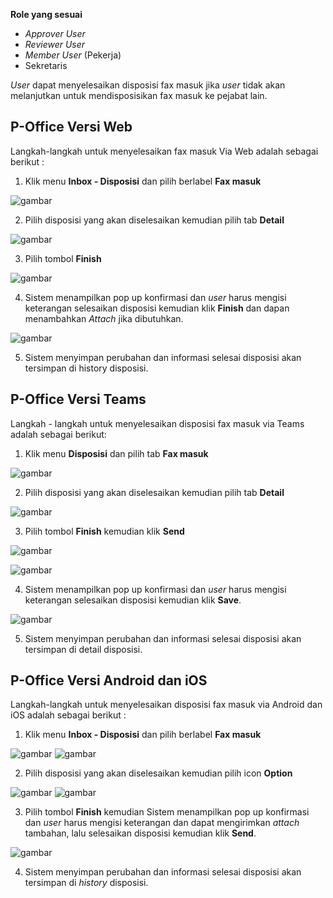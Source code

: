 **Role yang sesuai**

- *Approver User*
- *Reviewer User*
- *Member User* (Pekerja)
- Sekretaris

*User* dapat menyelesaikan disposisi fax masuk jika *user* tidak akan melanjutkan untuk mendisposisikan fax masuk ke pejabat lain. 

## **P-Office Versi Web**

Langkah-langkah untuk menyelesaikan fax masuk Via Web adalah sebagai berikut :

1. Klik menu **Inbox - Disposisi** dan pilih berlabel **Fax masuk**

![gambar](FaxMasuk/FM_WEB/02SelesaiDisposisi01.png) 

2. Pilih disposisi yang akan diselesaikan kemudian pilih tab **Detail**

![gambar](FaxMasuk/FM_WEB/02SelesaiDisposisi02.png) 

3. Pilih tombol **Finish**

![gambar](FaxMasuk/FM_WEB/02SelesaiDisposisi03.png) 

4. Sistem menampilkan pop up konfirmasi dan *user* harus mengisi keterangan selesaikan disposisi kemudian klik **Finish** dan dapan menambahkan *Attach* jika dibutuhkan.

![gambar](FaxMasuk/FM_WEB/02SelesaiDisposisi04.png) 

5. Sistem menyimpan perubahan dan informasi selesai disposisi akan tersimpan di history disposisi.

## **P-Office Versi Teams**

Langkah - langkah untuk menyelesaikan disposisi fax masuk via Teams adalah sebagai berikut:

1. Klik menu **Disposisi** dan pilih tab **Fax masuk**

![gambar](FaxMasuk/FM_Teams/FM50.png)

2. Pilih disposisi yang akan diselesaikan kemudian pilih tab **Detail**

![gambar](FaxMasuk/FM_Teams/FM51.png)

3. Pilih tombol **Finish** kemudian klik **Send**

![gambar](FaxMasuk/FM_Teams/FM52.png)

![gambar](FaxMasuk/FM_Teams/FM53.png)

4. Sistem menampilkan pop up konfirmasi dan *user* harus mengisi keterangan selesaikan disposisi kemudian klik **Save**.

![gambar](FaxMasuk/FM_Teams/FM54.png)

5. Sistem menyimpan perubahan dan informasi selesai disposisi akan tersimpan di detail disposisi.

## **P-Office Versi Android dan iOS**

Langkah-langkah untuk menyelesaikan disposisi fax masuk via Android dan iOS adalah sebagai berikut :

1. Klik menu **Inbox - Disposisi** dan pilih berlabel **Fax masuk**

![gambar](FaxMasuk/FM_Android/Selesaidisposisi/02A01.png) ![gambar](FaxMasuk/FM_Android/Selesaidisposisi/02A02.png) 

2. Pilih disposisi yang akan diselesaikan kemudian pilih icon **Option**

![gambar](FaxMasuk/FM_Android/Selesaidisposisi/02A03.png) ![gambar](FaxMasuk/FM_Android/Selesaidisposisi/02A04.png) 

3. Pilih tombol **Finish** kemudian Sistem menampilkan pop up konfirmasi dan _user_ harus mengisi keterangan dan dapat mengirimkan *attach* tambahan, lalu selesaikan disposisi kemudian klik **Send**.

![gambar](FaxMasuk/FM_Android/Selesaidisposisi/02A05.png)

4. Sistem menyimpan perubahan dan informasi selesai disposisi akan tersimpan di *history* disposisi.


